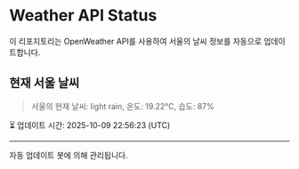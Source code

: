 
# Weather API Status

이 리포지토리는 OpenWeather API를 사용하여 서울의 날씨 정보를 자동으로 업데이트합니다.

## 현재 서울 날씨
> 서울의 현재 날씨: light rain, 온도: 19.22°C, 습도: 87%

⏳ 업데이트 시간: 2025-10-09 22:56:23 (UTC)

---
자동 업데이트 봇에 의해 관리됩니다.
